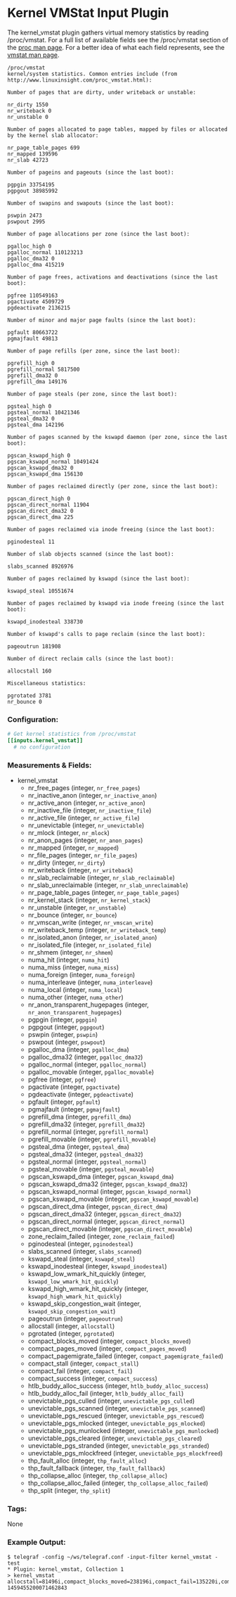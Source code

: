 # Kernel VMStat Input Plugin

The kernel_vmstat plugin gathers virtual memory statistics 
by reading /proc/vmstat. For a full list of available fields see the 
/proc/vmstat section of the [proc man page](http://man7.org/linux/man-pages/man5/proc.5.html).
For a better idea of what each field represents, see the 
[vmstat man page](http://linux.die.net/man/8/vmstat).


```
/proc/vmstat
kernel/system statistics. Common entries include (from http://www.linuxinsight.com/proc_vmstat.html):

Number of pages that are dirty, under writeback or unstable:

nr_dirty 1550
nr_writeback 0
nr_unstable 0

Number of pages allocated to page tables, mapped by files or allocated by the kernel slab allocator:

nr_page_table_pages 699
nr_mapped 139596
nr_slab 42723

Number of pageins and pageouts (since the last boot):

pgpgin 33754195
pgpgout 38985992

Number of swapins and swapouts (since the last boot):

pswpin 2473
pswpout 2995

Number of page allocations per zone (since the last boot):

pgalloc_high 0
pgalloc_normal 110123213
pgalloc_dma32 0
pgalloc_dma 415219

Number of page frees, activations and deactivations (since the last boot):

pgfree 110549163
pgactivate 4509729
pgdeactivate 2136215

Number of minor and major page faults (since the last boot):

pgfault 80663722
pgmajfault 49813

Number of page refills (per zone, since the last boot):

pgrefill_high 0
pgrefill_normal 5817500
pgrefill_dma32 0
pgrefill_dma 149176

Number of page steals (per zone, since the last boot):

pgsteal_high 0
pgsteal_normal 10421346
pgsteal_dma32 0
pgsteal_dma 142196

Number of pages scanned by the kswapd daemon (per zone, since the last boot):

pgscan_kswapd_high 0
pgscan_kswapd_normal 10491424
pgscan_kswapd_dma32 0
pgscan_kswapd_dma 156130

Number of pages reclaimed directly (per zone, since the last boot):

pgscan_direct_high 0
pgscan_direct_normal 11904
pgscan_direct_dma32 0
pgscan_direct_dma 225

Number of pages reclaimed via inode freeing (since the last boot):

pginodesteal 11

Number of slab objects scanned (since the last boot):

slabs_scanned 8926976

Number of pages reclaimed by kswapd (since the last boot):

kswapd_steal 10551674

Number of pages reclaimed by kswapd via inode freeing (since the last boot):

kswapd_inodesteal 338730

Number of kswapd's calls to page reclaim (since the last boot):

pageoutrun 181908

Number of direct reclaim calls (since the last boot):

allocstall 160

Miscellaneous statistics:

pgrotated 3781
nr_bounce 0
```

### Configuration:

```toml
# Get kernel statistics from /proc/vmstat
[[inputs.kernel_vmstat]]
  # no configuration
```

### Measurements & Fields:

- kernel_vmstat
    - nr_free_pages (integer, `nr_free_pages`)
    - nr_inactive_anon (integer, `nr_inactive_anon`)
    - nr_active_anon (integer, `nr_active_anon`)
    - nr_inactive_file (integer, `nr_inactive_file`)
    - nr_active_file (integer, `nr_active_file`)
    - nr_unevictable (integer, `nr_unevictable`)
    - nr_mlock (integer, `nr_mlock`)
    - nr_anon_pages (integer, `nr_anon_pages`)
    - nr_mapped (integer, `nr_mapped`)
    - nr_file_pages (integer, `nr_file_pages`)
    - nr_dirty (integer, `nr_dirty`)
    - nr_writeback (integer, `nr_writeback`)
    - nr_slab_reclaimable (integer, `nr_slab_reclaimable`)
    - nr_slab_unreclaimable (integer, `nr_slab_unreclaimable`)
    - nr_page_table_pages (integer, `nr_page_table_pages`)
    - nr_kernel_stack (integer, `nr_kernel_stack`)
    - nr_unstable (integer, `nr_unstable`)
    - nr_bounce (integer, `nr_bounce`)
    - nr_vmscan_write (integer, `nr_vmscan_write`)
    - nr_writeback_temp (integer, `nr_writeback_temp`)
    - nr_isolated_anon (integer, `nr_isolated_anon`)
    - nr_isolated_file (integer, `nr_isolated_file`)
    - nr_shmem (integer, `nr_shmem`)
    - numa_hit (integer, `numa_hit`)
    - numa_miss (integer, `numa_miss`)
    - numa_foreign (integer, `numa_foreign`)
    - numa_interleave (integer, `numa_interleave`)
    - numa_local (integer, `numa_local`)
    - numa_other (integer, `numa_other`)
    - nr_anon_transparent_hugepages (integer, `nr_anon_transparent_hugepages`)
    - pgpgin (integer, `pgpgin`)
    - pgpgout (integer, `pgpgout`)
    - pswpin (integer, `pswpin`)
    - pswpout (integer, `pswpout`)
    - pgalloc_dma (integer, `pgalloc_dma`)
    - pgalloc_dma32 (integer, `pgalloc_dma32`)
    - pgalloc_normal (integer, `pgalloc_normal`)
    - pgalloc_movable (integer, `pgalloc_movable`)
    - pgfree (integer, `pgfree`)
    - pgactivate (integer, `pgactivate`)
    - pgdeactivate (integer, `pgdeactivate`)
    - pgfault (integer, `pgfault`)
    - pgmajfault (integer, `pgmajfault`)
    - pgrefill_dma (integer, `pgrefill_dma`)
    - pgrefill_dma32 (integer, `pgrefill_dma32`)
    - pgrefill_normal (integer, `pgrefill_normal`)
    - pgrefill_movable (integer, `pgrefill_movable`)
    - pgsteal_dma (integer, `pgsteal_dma`)
    - pgsteal_dma32 (integer, `pgsteal_dma32`)
    - pgsteal_normal (integer, `pgsteal_normal`)
    - pgsteal_movable (integer, `pgsteal_movable`)
    - pgscan_kswapd_dma (integer, `pgscan_kswapd_dma`)
    - pgscan_kswapd_dma32 (integer, `pgscan_kswapd_dma32`)
    - pgscan_kswapd_normal (integer, `pgscan_kswapd_normal`)
    - pgscan_kswapd_movable (integer, `pgscan_kswapd_movable`)
    - pgscan_direct_dma (integer, `pgscan_direct_dma`)
    - pgscan_direct_dma32 (integer, `pgscan_direct_dma32`)
    - pgscan_direct_normal (integer, `pgscan_direct_normal`)
    - pgscan_direct_movable (integer, `pgscan_direct_movable`)
    - zone_reclaim_failed (integer, `zone_reclaim_failed`)
    - pginodesteal (integer, `pginodesteal`)
    - slabs_scanned (integer, `slabs_scanned`)
    - kswapd_steal (integer, `kswapd_steal`)
    - kswapd_inodesteal (integer, `kswapd_inodesteal`)
    - kswapd_low_wmark_hit_quickly (integer, `kswapd_low_wmark_hit_quickly`)
    - kswapd_high_wmark_hit_quickly (integer, `kswapd_high_wmark_hit_quickly`)
    - kswapd_skip_congestion_wait (integer, `kswapd_skip_congestion_wait`)
    - pageoutrun (integer, `pageoutrun`)
    - allocstall (integer, `allocstall`)
    - pgrotated (integer, `pgrotated`)
    - compact_blocks_moved (integer, `compact_blocks_moved`)
    - compact_pages_moved (integer, `compact_pages_moved`)
    - compact_pagemigrate_failed (integer, `compact_pagemigrate_failed`)
    - compact_stall (integer, `compact_stall`)
    - compact_fail (integer, `compact_fail`)
    - compact_success (integer, `compact_success`)
    - htlb_buddy_alloc_success (integer, `htlb_buddy_alloc_success`)
    - htlb_buddy_alloc_fail (integer, `htlb_buddy_alloc_fail`)
    - unevictable_pgs_culled (integer, `unevictable_pgs_culled`)
    - unevictable_pgs_scanned (integer, `unevictable_pgs_scanned`)
    - unevictable_pgs_rescued (integer, `unevictable_pgs_rescued`)
    - unevictable_pgs_mlocked (integer, `unevictable_pgs_mlocked`)
    - unevictable_pgs_munlocked (integer, `unevictable_pgs_munlocked`)
    - unevictable_pgs_cleared (integer, `unevictable_pgs_cleared`)
    - unevictable_pgs_stranded (integer, `unevictable_pgs_stranded`)
    - unevictable_pgs_mlockfreed (integer, `unevictable_pgs_mlockfreed`)
    - thp_fault_alloc (integer, `thp_fault_alloc`)
    - thp_fault_fallback (integer, `thp_fault_fallback`)
    - thp_collapse_alloc (integer, `thp_collapse_alloc`)
    - thp_collapse_alloc_failed (integer, `thp_collapse_alloc_failed`)
    - thp_split (integer, `thp_split`)

### Tags:

None

### Example Output:

```
$ telegraf -config ~/ws/telegraf.conf -input-filter kernel_vmstat -test
* Plugin: kernel_vmstat, Collection 1
> kernel_vmstat allocstall=81496i,compact_blocks_moved=238196i,compact_fail=135220i,compact_pagemigrate_failed=0i,compact_pages_moved=6370588i,compact_stall=142092i,compact_success=6872i,htlb_buddy_alloc_fail=0i,htlb_buddy_alloc_success=0i,kswapd_high_wmark_hit_quickly=25439i,kswapd_inodesteal=29770874i,kswapd_low_wmark_hit_quickly=8756i,kswapd_skip_congestion_wait=0i,kswapd_steal=291534428i,nr_active_anon=2515657i,nr_active_file=2244914i,nr_anon_pages=1358675i,nr_anon_transparent_hugepages=2034i,nr_bounce=0i,nr_dirty=5690i,nr_file_pages=5153546i,nr_free_pages=78730i,nr_inactive_anon=426259i,nr_inactive_file=2366791i,nr_isolated_anon=0i,nr_isolated_file=0i,nr_kernel_stack=579i,nr_mapped=558821i,nr_mlock=0i,nr_page_table_pages=11115i,nr_shmem=541689i,nr_slab_reclaimable=459806i,nr_slab_unreclaimable=47859i,nr_unevictable=0i,nr_unstable=0i,nr_vmscan_write=6206i,nr_writeback=0i,nr_writeback_temp=0i,numa_foreign=0i,numa_hit=5113399878i,numa_interleave=35793i,numa_local=5113399878i,numa_miss=0i,numa_other=0i,pageoutrun=505006i,pgactivate=375664931i,pgalloc_dma=0i,pgalloc_dma32=122480220i,pgalloc_movable=0i,pgalloc_normal=5233176719i,pgdeactivate=122735906i,pgfault=8699921410i,pgfree=5359765021i,pginodesteal=9188431i,pgmajfault=122210i,pgpgin=219717626i,pgpgout=3495885510i,pgrefill_dma=0i,pgrefill_dma32=1180010i,pgrefill_movable=0i,pgrefill_normal=119866676i,pgrotated=60620i,pgscan_direct_dma=0i,pgscan_direct_dma32=12256i,pgscan_direct_movable=0i,pgscan_direct_normal=31501600i,pgscan_kswapd_dma=0i,pgscan_kswapd_dma32=4480608i,pgscan_kswapd_movable=0i,pgscan_kswapd_normal=287857984i,pgsteal_dma=0i,pgsteal_dma32=4466436i,pgsteal_movable=0i,pgsteal_normal=318463755i,pswpin=2092i,pswpout=6206i,slabs_scanned=93775616i,thp_collapse_alloc=24857i,thp_collapse_alloc_failed=102214i,thp_fault_alloc=346219i,thp_fault_fallback=895453i,thp_split=9817i,unevictable_pgs_cleared=0i,unevictable_pgs_culled=1531i,unevictable_pgs_mlocked=6988i,unevictable_pgs_mlockfreed=0i,unevictable_pgs_munlocked=6988i,unevictable_pgs_rescued=5426i,unevictable_pgs_scanned=0i,unevictable_pgs_stranded=0i,zone_reclaim_failed=0i 1459455200071462843 
```
